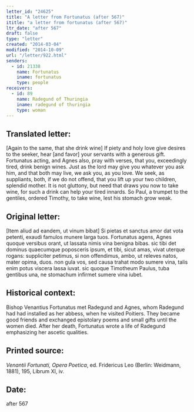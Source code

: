```yaml
---
letter_id: "24625"
title: "A letter from Fortunatus (after 567)"
ititle: "a letter from fortunatus (after 567)"
ltr_date: "after 567"
draft: false
type: "letter"
created: "2014-03-04"
modified: "2014-10-09"
url: "/letter/922.html"
senders:
  - id: 21338
    name: Fortunatus
    iname: fortunatus
    type: people
receivers:
  - id: 89
    name: Radegund of Thuringia
    iname: radegund of thuringia
    type: woman
---
```

<h2> Translated letter:</h2>[Again to the same, that she drink wine]
If piety and holy love give desires to the seeker,
hear [and favor] your servants with a generous gift.
Fortunatus acting, and Agnes also, pray with verses,
that you, exceedingly tired, drink benign wines.
Just as the lord may give you whatever you ask him,
and that both may live, we ask you, as you love.
We seek, as suppliants, both, if we do not offend,
that you lift up your two children, splendid mother.
It is not gluttony, but need that draws you now to take wine,
for such a drink can help your tired innards.
So Paul, a trumpet to the gentiles, ordered Timothy,
to take wine, lest his stomach grow weak.
<h2 class="mt-4"> Original letter:</h2>[Item aliud ad eandem, ut vinum bibat]
Si pietas et sanctus amor dat vota petenti,
exaudi famulos munere larga tuos.
Fortunatus agens, Agnes quoque versibus orant,
ut lassata nimis vina benigna bibas.
sic tibi det dominus quaecumque poposceris ipsum,
et tibi, sicut amas, vivat uterque rogans:
suppliciter petimus, si non offendimus, ambo,
ut releves natos, mater opima, duos.
non gula vos, sed causa trahat modo sumere vina,
talis enim potus viscera lassa iuvat.
sic quoque Timotheum Paulus, tuba gentibus una,
ne stomachum infirmet sumere vina iubet.
<h2 class="mt-4"> Historical context:</h2>Bishop Venantius Fortunatus met Radegund and Agnes, whom Radegund had had installed as her abbess, when he visited Poitiers.  They became good friends and exchanged epistolary poems and small gifts until the women died.  After her death, Fortunatus wrote a life of Radegund emphasizing her ascetic qualities.
<h2 class="mt-4"> Printed source:</h2><p><em>Venantii Fortunati, Opera Poetica</em>, ed. Fridericus Leo (Berlin: Weidmann, 1881), 195, Librum XI, iv.</p><h2 class="mt-4"> Date:</h2>after 567